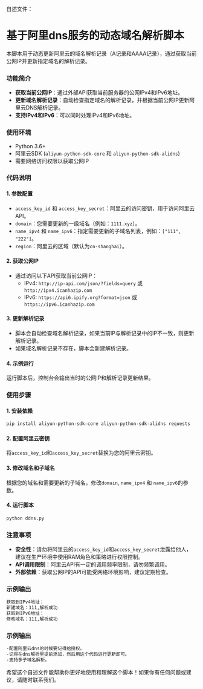 自述文件：

# 基于阿里dns服务的动态域名解析脚本
本脚本用于动态更新阿里云的域名解析记录（A记录和AAAA记录），通过获取当前公网IP并更新指定域名的解析记录。

### 功能简介
- **获取当前公网IP**：通过外部API获取当前服务器的公网IPv4和IPv6地址。
- **更新域名解析记录**：自动检查指定域名的解析记录，并根据当前公网IP更新阿里云DNS解析记录。
- **支持IPv4和IPv6**：可以同时处理IPv4和IPv6地址。

### 使用环境
- Python 3.6+
- 阿里云SDK (`aliyun-python-sdk-core` 和 `aliyun-python-sdk-alidns`)
- 需要网络访问权限以获取公网IP

### 代码说明
#### 1. 参数配置
- `access_key_id` 和 `access_key_secret`：阿里云的访问密钥，用于访问阿里云API。
- `domain`：您需要更新的一级域名（例如：`1111.xyz`）。
- `name_ipv4` 和 `name_ipv6`：指定需要更新的子域名列表，例如：`["111", "222"]`。
- `region`：阿里云的区域（默认为`cn-shanghai`）。

#### 2. 获取公网IP
- 通过访问以下API获取当前公网IP：
  - IPv4: `http://ip-api.com/json/?fields=query` 或 `http://ipv4.icanhazip.com`
  - IPv6: `https://api6.ipify.org?format=json` 或 `https://ipv6.icanhazip.com`

#### 3. 更新解析记录
- 脚本会自动检查域名解析记录，如果当前IP与解析记录中的IP不一致，则更新解析记录。
- 如果域名解析记录不存在，脚本会新建解析记录。

#### 4. 示例运行
运行脚本后，控制台会输出当时的公网IP和解析记录更新结果。

### 使用步骤
#### 1. 安装依赖
```bash
pip install aliyun-python-sdk-core aliyun-python-sdk-alidns requests
```

#### 2. 配置阿里云密钥
将`access_key_id`和`access_key_secret`替换为您的阿里云密钥。

#### 3. 修改域名和子域名
根据您的域名和需要更新的子域名，修改`domain`, `name_ipv4` 和 `name_ipv6`的参数。

#### 4. 运行脚本
```bash
python ddns.py
```

### 注意事项
- **安全性**：请勿将阿里云的`access_key_id`和`access_key_secret`泄露给他人，建议在生产环境中使用RAM角色和策略进行权限控制。
- **API调用限制**：阿里云API有一定的调用频率限制，请勿频繁调用。
- **外部依赖**：获取公网IP的API可能受网络环境影响，建议定期检查。

### 示例输出
```bash
获取到IPv4地址：
新建域名：111,解析成功
获取到IPv6地址：
修改域名：111,解析成功
```
### 示例输出
```bash
-配置阿里云dns的时候要记得给授权。
-记得在dns解析里提前添加，然后用这个代码进行更新即可。
-支持多子域名解析。
```
希望这个自述文件能帮助你更好地使用和理解这个脚本！如果你有任何问题或建议，请随时联系我们。
